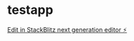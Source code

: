 # testapp

[Edit in StackBlitz next generation editor ⚡️](https://stackblitz.com/~/github.com/jnbrn/testapp)